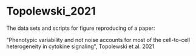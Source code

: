 # Topolewski_2021
The data sets and scripts for figure reproducing of a paper:

"Phenotypic variability and not noise accounts for most of the cell-to-cell
heterogeneity in cytokine signaling", Topolewski et al. 2021
